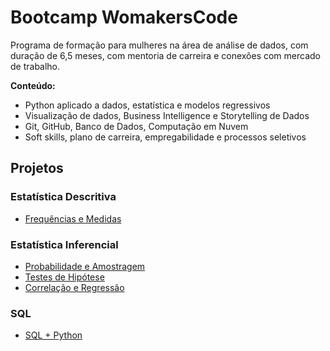 # Bootcamp WomakersCode

Programa de formação para mulheres na área de análise de dados, com duração de 6,5 meses, com mentoria de carreira e conexões com mercado de trabalho.
  
**Conteúdo:**
  - Python aplicado a dados, estatística e modelos regressivos
  - Visualização de dados, Business Intelligence e Storytelling de Dados
  - Git, GitHub, Banco de Dados, Computação em Nuvem
  - Soft skills, plano de carreira, empregabilidade e processos seletivos

## Projetos

### Estatística Descritiva
- [Frequências e Medidas](ProjetoEstatisticaWomakers.ipynb)

### Estatística Inferencial
- [Probabilidade e Amostragem](https://github.com/nadinne94/estastitica_womakers)
- [Testes de Hipótese](https://github.com/nadinne94/testes_de_hipotese)
- [Correlação e Regressão](https://github.com/nadinne94/correlacao-regressao)

### SQL
- [SQL + Python](https://github.com/nadinne94/womakerscode-sql/blob/main/exercicio-banco-dados.py)
